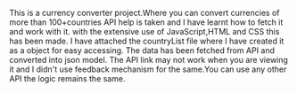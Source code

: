 This is a currency converter project.Where you can convert currencies of more than 100+countries 
API help is taken and I have learnt how to fetch it and work with it.
with the extensive use of JavaScript,HTML and CSS this has been made.
I have attached the countryList file where I have created it as a object for easy accessing.
The data has been fetched from API and converted into json model.
The API link may not work when you are viewing it and I didn't use feedback mechanism for the same.You can use any other API the logic remains the same.
